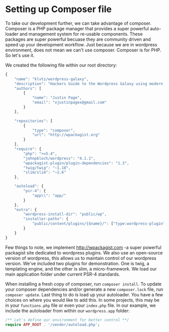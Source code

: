Setting up Composer file
========================
To take our development further, we can take advantage of composer. Composer is
a PHP package manager that provides a super powerful auto-loader and management
system for re-usable components. These packages are super powerful becuase they
are community driven and speed up your development workflow. Just because we are
in wordpress environment, does not mean we can't use composer. Composer is for
PHP. So let's use it.

We created the following file within our root directory:

```js
{
    "name": "klvtz/wordpress-galaxy",
    "description": "Hackers Guide to the Wordpress Galaxy using modern PHP practices",
    "authors": [
        {
            "name": "Justin Page",
            "email": "xjustinpagex@gmail.com"
        }
    ],

	"repositories": [
		{
			"type": "composer",
			"url": "http://wpackagist.org"
		}
	],
    "require": {
		"php": ">=5.4",
		"johnpbloch/wordpress": "4.1.1",
		"wpackagist-plugin/plugin-dependencies": "1.3",
        "twig/twig": "~1.18",
        "slim/slim": "~2.6"
	},

	"autoload": {
		"psr-4": {
			"app\\": "app/"
		}
	},
	"extra": {
		"wordpress-install-dir": "public/wp",
		"installer-paths": {
			"public/content/plugins/{$name}/": ["type:wordpress-plugin"]
		}
	}
}
```

Few things to note, we implement http://wpackagist.com -a super powerful
packagist site dedicated to wordpress plugins. We also use an open-source
version of wordpress, this allows us to maintain control of our wordpress
version. We've included two plugins for demonstration. One is twig, a templating
engine, and the other is slim, a micro-framework. We load our main application
folder under current PSR-4 standards.


When installing a fresh copy of composer, run `composer install`. To update your
composer dependencies and/or generate a new `composer.lock` file, run `composer
update`. Last thing to do is load up your autoloader. You have a few choices on
where you would like to add this. In some projects, this may be in your
`functions.php` file or even your `index.php` file. In our example, we include
the autoloader from within our `wordpress.app` folder:

```php
/** Let's define our environment for better control **/
require APP_ROOT . '/vendor/autoload.php';
```
